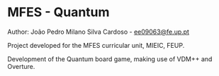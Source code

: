 # MFES - Quantum

Author: João Pedro Milano Silva Cardoso - ee09063@fe.up.pt

Project developed for the MFES curricular unit, MIEIC, FEUP.

Development of the Quantum board game, making use of VDM++ and Overture.
